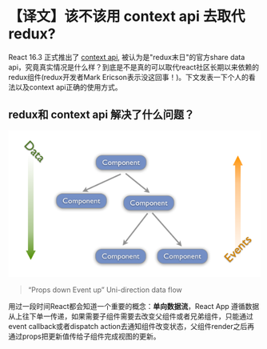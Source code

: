 # 【译文】该不该用 context api 去取代 redux?

React 16.3 正式推出了 [context api](https://reactjs.org/docs/context.html), 被认为是"redux末日"的官方share data api，究竟真实情况是什么样？到底是不是真的可以取代react社区长期以来依赖的redux组件(redux开发者Mark Ericson表示没这回事！)。下文发表一下个人的看法以及context api正确的使用方式。

## redux和 context api 解决了什么问题？
![](./images/20180417_1.png)
> “Props down Event up” Uni-direction data flow

用过一段时间React都会知道一个重要的概念：**单向数据流**，React App 遵循数据从上往下单一传递，如果需要子组件需要去改变父组件或者兄弟组件，只能通过event callback或者dispatch action去通知组件改变状态，父组件render之后再通过props把更新值传给子组件完成视图的更新。

